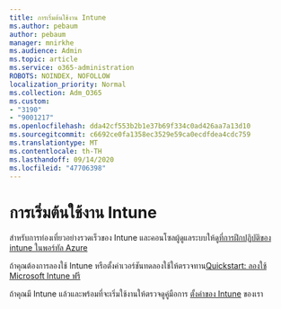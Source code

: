 ```yaml
---
title: การเริ่มต้นใช้งาน Intune
ms.author: pebaum
author: pebaum
manager: mnirkhe
ms.audience: Admin
ms.topic: article
ms.service: o365-administration
ROBOTS: NOINDEX, NOFOLLOW
localization_priority: Normal
ms.collection: Adm_O365
ms.custom:
- "3190"
- "9001217"
ms.openlocfilehash: dda42cf553b2b1e37b69f334c0ad426aa7a13d10
ms.sourcegitcommit: c6692ce0fa1358ec3529e59ca0ecdfdea4cdc759
ms.translationtype: MT
ms.contentlocale: th-TH
ms.lasthandoff: 09/14/2020
ms.locfileid: "47706398"
---
```

# <a name="getting-started-with-intune"></a>การเริ่มต้นใช้งาน Intune

สำหรับการท่องเที่ยวอย่างรวดเร็วของ Intune และคอนโซลผู้ดูแลระบบให้ดู[ที่การฝึกปฏิบัติของ intune ในพอร์ทัล Azure](https://docs.microsoft.com/intune/fundamentals/tutorial-walkthrough-intune-portal)

ถ้าคุณต้องการลองใช้ Intune หรือตั้งค่าเวอร์ชันทดลองใช้ให้ตรวจทาน[Quickstart: ลองใช้ Microsoft Intune ฟรี](https://docs.microsoft.com/intune/fundamentals/free-trial-sign-up)

ถ้าคุณมี Intune แล้วและพร้อมที่จะเริ่มใช้งานให้ตรวจดูคู่มือการ [ตั้งค่าของ Intune](https://docs.microsoft.com/intune/fundamentals/setup-steps) ของเรา 